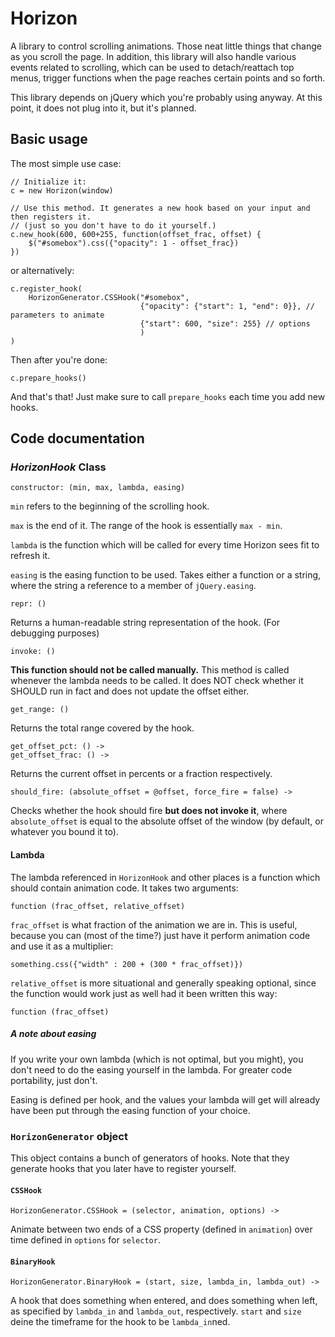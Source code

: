 Horizon
=======

A library to control scrolling animations. Those neat little things that change as you scroll the page. In addition, this library will also handle various events related to scrolling, which can be used to detach/reattach top menus, trigger functions when the page reaches certain points and so forth.

This library depends on jQuery which you're probably using anyway. At this point, it does not plug into it, but it's planned.

## Basic usage

The most simple use case:

	// Initialize it:
	c = new Horizon(window)

	// Use this method. It generates a new hook based on your input and then registers it.
	// (just so you don't have to do it yourself.)
	c.new_hook(600, 600+255, function(offset_frac, offset) {
		$("#somebox").css({"opacity": 1 - offset_frac})
	})
	
or alternatively:

	c.register_hook(
		HorizonGenerator.CSSHook("#somebox",
								 {"opacity": {"start": 1, "end": 0}}, // parameters to animate
								 {"start": 600, "size": 255} // options
								 )
	)

Then after you're done:

	c.prepare_hooks()

And that's that! Just make sure to call `prepare_hooks` each time you add new hooks.

## Code documentation

### *HorizonHook* Class

	constructor: (min, max, lambda, easing)

`min` refers to the beginning of the scrolling hook.

`max` is the end of it. The range of the hook is essentially `max - min`.

`lambda` is the function which will be called for every time Horizon sees fit to refresh it.

`easing` is the easing function to be used. Takes either a function or a string, where the string a reference to a member of `jQuery.easing`.

	repr: ()

Returns a human-readable string representation of the hook. (For debugging purposes)

	invoke: ()

**This function should not be called manually.** This method is called whenever the lambda needs to be called. It does NOT check whether it SHOULD run in fact and does not update the offset either.

	get_range: ()

Returns the total range covered by the hook.

	get_offset_pct: () ->
	get_offset_frac: () ->

Returns the current offset in percents or a fraction respectively.

	should_fire: (absolute_offset = @offset, force_fire = false) ->

Checks whether the hook should fire **but does not invoke it**, where `absolute_offset` is equal to the absolute offset of the window (by default, or whatever you bound it to).


#### Lambda

The lambda referenced in `HorizonHook` and other places is a function which should contain animation code. It takes two arguments:

	function (frac_offset, relative_offset)

`frac_offset` is what fraction of the animation we are in. This is useful, because you can (most of the time?) just have it perform animation code and use it as a multiplier:

	something.css({"width" : 200 + (300 * frac_offset)})

`relative_offset` is more situational and generally speaking optional, since the function would work just as well had it been written this way:

	function (frac_offset)

##### A note about easing

If you write your own lambda (which is not optimal, but you might), you don't need to do the easing yourself in the lambda. For greater code portability, just don't.

Easing is defined per hook, and the values your lambda will get will already have been put through the easing function of your choice.

### `HorizonGenerator` object

This object contains a bunch of generators of hooks. Note that they generate hooks that you later have to register yourself.

#### `CSSHook` 

	HorizonGenerator.CSSHook = (selector, animation, options) ->

Animate between two ends of a CSS property (defined in `animation`) over time defined in `options` for `selector`.

#### `BinaryHook`

	HorizonGenerator.BinaryHook = (start, size, lambda_in, lambda_out) ->

A hook that does something when entered, and does something when left, as specified by `lambda_in` and `lambda_out`, respectively. `start` and `size` deine the timeframe for the hook to be `lambda_in`ned.